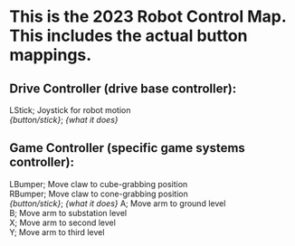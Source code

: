 This is the 2023 Robot Control Map. This includes the actual button mappings.
========
__Drive Controller (drive base controller):__
--------
LStick; Joystick for robot motion<br />
_{button/stick}_; _{what it does}_


__Game Controller (specific game systems controller):__
--------
LBumper; Move claw to cube-grabbing position<br />
RBumper; Move claw to cone-grabbing position<br />
_{button/stick}_; _{what it does}_
A; Move arm to ground level<br />
B; Move arm to substation level<br />
X; Move arm to second level<br />
Y; Move arm to third level<br />
